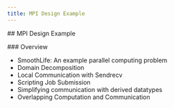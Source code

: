 ```yaml
---
title: MPI Design Example
---
```


## MPI Design Example

### Overview

* SmoothLife: An example parallel computing problem
* Domain Decomposition
* Local Communication with Sendrecv
* Scripting Job Submission
* Simplifying communication with derived datatypes
* Overlapping Computation and Communication
